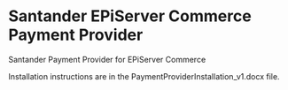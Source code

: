 # Santander EPiServer Commerce Payment Provider
Santander Payment Provider for EPiServer Commerce

Installation instructions are in the PaymentProviderInstallation_v1.docx file.
